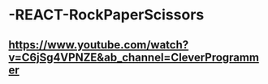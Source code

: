 # -REACT-RockPaperScissors
## https://www.youtube.com/watch?v=C6jSg4VPNZE&ab_channel=CleverProgrammer
